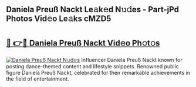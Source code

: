 ## Daniela Preuß Nackt Le𝚊k𝚎d N𝚞𝚍es - Part-jPd Photos Vid𝚎o Le𝚊ks cMZD5

# <h2><a href="http://fb1m7nl.evod.top/?m=Daniela+Preu%c3%9f+Nackt">🔗 👉🔴 Daniela Preuß Nackt Vid𝚎o Ph𝚘t𝚘s</a></h2>

[![Daniela Preuß Nackt N𝚞d𝚎s](https://i.imgur.com/8V9OHl7.gif)](http://fb1m7nl.evod.top/?m=Daniela+Preu%c3%9f+Nackt)
Influencer Daniela Preuß Nackt known for posting dance-themed content and lifestyle snippets. Renowned public figure Daniela Preuß Nackt, celebrated for their remarkable achievements in the field of entertainment. 
